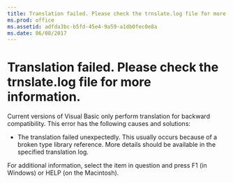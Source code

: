 ```yaml
---
title: Translation failed. Please check the trnslate.log file for more information.
ms.prod: office
ms.assetid: adfda3bc-b5fd-45e4-9a59-a1db0fec0e8a
ms.date: 06/08/2017
---
```



# Translation failed. Please check the trnslate.log file for more information.
Current versions of Visual Basic only perform translation for backward compatibility. This error has the following causes and solutions:


- The translation failed unexpectedly. This usually occurs because of a broken type library reference. More details should be available in the specified translation log.
    

For additional information, select the item in question and press F1 (in Windows) or HELP (on the Macintosh).

